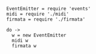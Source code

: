     EventEmitter = require 'events'
    midi = require './midi'
    firmata = require './firmata'

    do ->
      w = new EventEmitter
      midi w
      firmata w
